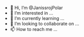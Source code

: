 - 👋 Hi, I’m @JanissrojPolar
- 👀 I’m interested in ...
- 🌱 I’m currently learning ...
- 💞️ I’m looking to collaborate on ...
- 📫 How to reach me ...

<!---
JanissPolar/JanissPolar is a ✨ special ✨ repository because its `README.md` (this file) appears on your GitHub profile.
You can click the Preview link to take a look at your changes.
--->
